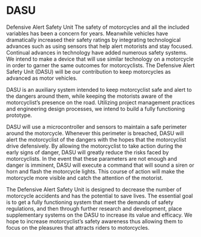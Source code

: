 # DASU
Defensive Alert Safety Unit
The safety of motorcycles and all the included variables has been a concern for years. Meanwhile vehicles have dramatically increased their safety ratings by integrating technological advances such as using sensors that help alert motorists and stay focused. Continual advances in technology have added numerous safety systems. We intend to make a device that will use similar technology on a motorcycle in order to garner the same outcomes for motorcyclists. The Defensive Alert Safety Unit (DASU) will be our contribution to keep motorcycles as advanced as motor vehicles.

DASU is an auxiliary system intended to keep motorcyclist safe and alert to the dangers around them, while keeping the motorists aware of the motorcyclist’s presence on the road. Utilizing project management practices and engineering design processes, we intend to build a fully functioning prototype.
 
DASU will use a microcontroller and sensors to maintain a safe perimeter around the motorcycle. Whenever this perimeter is breached, DASU will alert the motorcyclist of the dangers with the hopes that the motorcyclist drive defensively. By allowing the motorcyclist to take action during the early signs of danger, DASU will greatly reduce the risks faced by motorcyclists. In the event that these parameters are not enough and danger is imminent, DASU will execute a command that will sound a siren or horn and flash the motorcycle lights. This course of action will make the motorcycle more visible and catch the attention of the motorist.
 
The Defensive Alert Safety Unit is designed to decrease the number of motorcycle accidents and has the potential to save lives. The essential goal is to get a fully functioning system that meet the demands of safety regulations, and then through further research and development, place supplementary systems on the DASU to increase its value and efficacy. We hope to increase motorcyclist’s safety awareness thus allowing them to focus on the pleasures that attracts riders to motorcycles.
